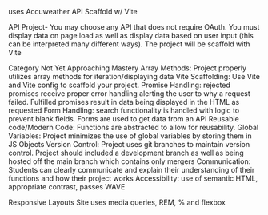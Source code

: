 uses Accuweather API 
Scaffold w/ Vite


API Project- You may choose any API that does not require OAuth. You must
display data on page load as well as display data based on user input (this can be
interpreted many different ways). The project will be scaffold with Vite

Category Not Yet Approaching Mastery
Array Methods: Project properly utilizes
array methods for iteration/displaying data
Vite Scaffolding: Use Vite and Vite
config to scaffold your project.
Promise Handling: rejected promises
receive proper error handling alerting the
user to why a request failed. Fulfilled
promises result in data being displayed in
the HTML as requested
Form Handling: search functionality is
handled with logic to prevent blank fields.
Forms are used to get data from an API
Reusable code/Modern Code: Functions are
abstracted to allow for reusability.
Global Variables: Project minimizes the use
of global variables by storing them in JS
Objects
Version Control: Project uses git branches to
maintain version control. Project should
included a development branch as well as
being hosted off the main branch which
contains only mergers
Communication: Students can clearly
communicate and explain their understanding
of their functions and how their project works
Accessibility: use of semantic HTML,
appropriate contrast, passes WAVE

Responsive Layouts Site uses media
queries, REM, % and flexbox